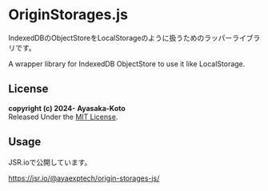 # OriginStorages.js

IndexedDBのObjectStoreをLocalStorageのように扱うためのラッパーライブラリです。

A wrapper library for IndexedDB ObjectStore to use it like LocalStorage.

## License

**copyright (c) 2024- Ayasaka-Koto**  
Released Under the [MIT License](https://opensource.org/license/mit).

## Usage

JSR.ioで公開しています。

https://jsr.io/@ayaexptech/origin-storages-js/
